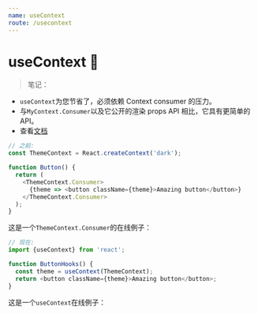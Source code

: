 ```yaml
---
name: useContext
route: /usecontext
---
```


# useContext 👜

> 笔记：

- `useContext`为您节省了，必须依赖 Context consumer 的压力。
- 与`MyContext.Consumer`以及它公开的渲染 props API 相比，它具有更简单的 API。
- 查看[文档](https://zh-hans.reactjs.org/docs/hooks-reference.html#usecontext)

```js
// 之前:
const ThemeContext = React.createContext('dark');

function Button() {
  return (
    <ThemeContext.Consumer>
      {theme => <button className={theme}>Amazing button</button>}
    </ThemeContext.Consumer>
  );
}
```

这是一个`ThemeContext.Consumer`的在线例子：

<Editor noInline code={ContextConsumerExample}/>

```js
// 现在:
import {useContext} from 'react';

function ButtonHooks() {
  const theme = useContext(ThemeContext);
  return <button className={theme}>Amazing button</button>;
}
```

这是一个`useContext`在线例子：

<Editor noInline code={useContextDisplay}/>
